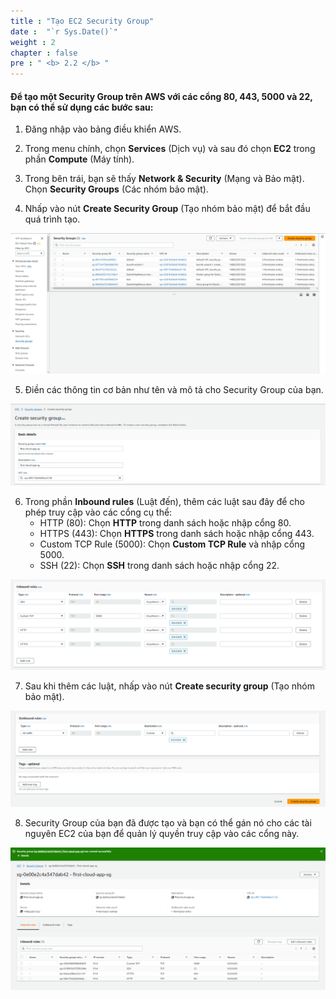 ```yaml
---
title : "Tạo EC2 Security Group"
date :  "`r Sys.Date()`"
weight : 2
chapter : false
pre : " <b> 2.2 </b> "
---
```



#### Để tạo một Security Group trên AWS với các cổng 80, 443, 5000 và 22, bạn có thể sử dụng các bước sau:

1. Đăng nhập vào bảng điều khiển AWS.

2. Trong menu chính, chọn **Services** (Dịch vụ) và sau đó chọn **EC2** trong phần **Compute** (Máy tính).

3. Trong bên trái, bạn sẽ thấy **Network & Security** (Mạng và Bảo mật). Chọn **Security Groups** (Các nhóm bảo mật).

4. Nhấp vào nút **Create Security Group** (Tạo nhóm bảo mật) để bắt đầu quá trình tạo.

![Create a VPC](/images/1/0009.png?featherlight=false&width=90pc)

5. Điền các thông tin cơ bản như tên và mô tả cho Security Group của bạn.

![Create a VPC](/images/1/00010.png?featherlight=false&width=90pc)

6. Trong phần **Inbound rules** (Luật đến), thêm các luật sau đây để cho phép truy cập vào các cổng cụ thể:
   - HTTP (80): Chọn **HTTP** trong danh sách hoặc nhập cổng 80.
   - HTTPS (443): Chọn **HTTPS** trong danh sách hoặc nhập cổng 443.
   - Custom TCP Rule (5000): Chọn **Custom TCP Rule** và nhập cổng 5000.
   - SSH (22): Chọn **SSH** trong danh sách hoặc nhập cổng 22.

![Create a VPC](/images/1/00011.png?featherlight=false&width=90pc)

7. Sau khi thêm các luật, nhấp vào nút **Create security group** (Tạo nhóm bảo mật).

![Create a VPC](/images/1/00012.png?featherlight=false&width=90pc)

8. Security Group của bạn đã được tạo và bạn có thể gán nó cho các tài nguyên EC2 của bạn để quản lý quyền truy cập vào các cổng này.

![Create a VPC](/images/1/00013.png?featherlight=false&width=90pc)
